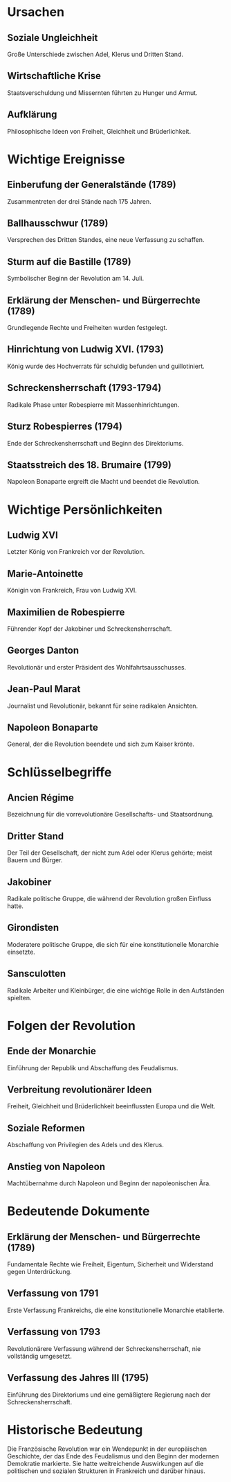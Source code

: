 # Ursachen

## Soziale Ungleichheit

Große Unterschiede zwischen Adel, Klerus und Dritten Stand.

## Wirtschaftliche Krise

Staatsverschuldung und Missernten führten zu Hunger und Armut.

## Aufklärung

Philosophische Ideen von Freiheit, Gleichheit und Brüderlichkeit.

# Wichtige Ereignisse

## Einberufung der Generalstände (1789)

Zusammentreten der drei Stände nach 175 Jahren.

## Ballhausschwur (1789)

Versprechen des Dritten Standes, eine neue Verfassung zu schaffen.

## Sturm auf die Bastille (1789)

Symbolischer Beginn der Revolution am 14. Juli.

## Erklärung der Menschen- und Bürgerrechte (1789)

Grundlegende Rechte und Freiheiten wurden festgelegt.

## Hinrichtung von Ludwig XVI. (1793)

König wurde des Hochverrats für schuldig befunden und guillotiniert.

## Schreckensherrschaft (1793-1794)

Radikale Phase unter Robespierre mit Massenhinrichtungen.

## Sturz Robespierres (1794)

Ende der Schreckensherrschaft und Beginn des Direktoriums.

## Staatsstreich des 18. Brumaire (1799)

Napoleon Bonaparte ergreift die Macht und beendet die Revolution.

# Wichtige Persönlichkeiten

## Ludwig XVI

Letzter König von Frankreich vor der Revolution.

## Marie-Antoinette

Königin von Frankreich, Frau von Ludwig XVI.

## Maximilien de Robespierre

Führender Kopf der Jakobiner und Schreckensherrschaft.

## Georges Danton

Revolutionär und erster Präsident des Wohlfahrtsausschusses.

## Jean-Paul Marat

Journalist und Revolutionär, bekannt für seine radikalen Ansichten.

## Napoleon Bonaparte

General, der die Revolution beendete und sich zum Kaiser krönte.

# Schlüsselbegriffe

## Ancien Régime

Bezeichnung für die vorrevolutionäre Gesellschafts- und Staatsordnung.

## Dritter Stand

Der Teil der Gesellschaft, der nicht zum Adel oder Klerus gehörte; meist Bauern und Bürger.

## Jakobiner

Radikale politische Gruppe, die während der Revolution großen Einfluss hatte.

## Girondisten

Moderatere politische Gruppe, die sich für eine konstitutionelle Monarchie einsetzte.

## Sansculotten

Radikale Arbeiter und Kleinbürger, die eine wichtige Rolle in den Aufständen spielten.

# Folgen der Revolution

## Ende der Monarchie

Einführung der Republik und Abschaffung des Feudalismus.

## Verbreitung revolutionärer Ideen

Freiheit, Gleichheit und Brüderlichkeit beeinflussten Europa und die Welt.

## Soziale Reformen

Abschaffung von Privilegien des Adels und des Klerus.

## Anstieg von Napoleon

Machtübernahme durch Napoleon und Beginn der napoleonischen Ära.

# Bedeutende Dokumente

## Erklärung der Menschen- und Bürgerrechte (1789)

Fundamentale Rechte wie Freiheit, Eigentum, Sicherheit und Widerstand gegen Unterdrückung.

## Verfassung von 1791

Erste Verfassung Frankreichs, die eine konstitutionelle Monarchie etablierte.

## Verfassung von 1793

Revolutionärere Verfassung während der Schreckensherrschaft, nie vollständig umgesetzt.

## Verfassung des Jahres III (1795)

Einführung des Direktoriums und eine gemäßigtere Regierung nach der Schreckensherrschaft.

# Historische Bedeutung

Die Französische Revolution war ein Wendepunkt in der europäischen Geschichte, der das Ende des Feudalismus und den Beginn der modernen Demokratie markierte. Sie hatte weitreichende Auswirkungen auf die politischen und sozialen Strukturen in Frankreich und darüber hinaus.

